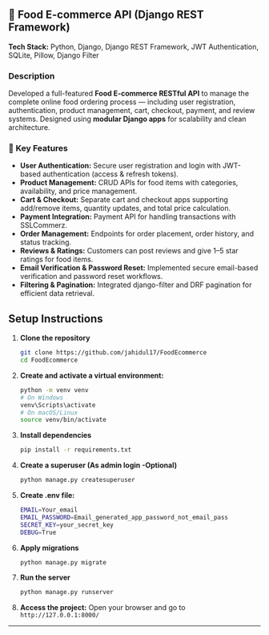 ## 🍔 Food E-commerce API (Django REST Framework)

**Tech Stack:** Python, Django, Django REST Framework, JWT Authentication, SQLite, Pillow, Django Filter

### Description
Developed a full-featured **Food E-commerce RESTful API** to manage the complete online food ordering process — including user registration, authentication, product management, cart, checkout, payment, and review systems. Designed using **modular Django apps** for scalability and clean architecture.

### 🔑 Key Features
- **User Authentication:** Secure user registration and login with JWT-based authentication (access & refresh tokens).  
- **Product Management:** CRUD APIs for food items with categories, availability, and price management.  
- **Cart & Checkout:** Separate cart and checkout apps supporting add/remove items, quantity updates, and total price calculation.  
- **Payment Integration:** Payment API for handling transactions with SSLCommerz.  
- **Order Management:** Endpoints for order placement, order history, and status tracking.  
- **Reviews & Ratings:** Customers can post reviews and give 1–5 star ratings for food items.  
- **Email Verification & Password Reset:** Implemented secure email-based verification and password reset workflows.  
- **Filtering & Pagination:** Integrated django-filter and DRF pagination for efficient data retrieval. 


## Setup Instructions

1. **Clone the repository**
    ```bash
    git clone https://github.com/jahidul17/FoodEcommerce
    cd FoodEcommerce
    ```

2. **Create and activate a virtual environment:**
    ```bash
    python -m venv venv
    # On Windows
    venv\Scripts\activate
    # On macOS/Linux
    source venv/bin/activate
    ```

3. **Install dependencies**
    ```bash
    pip install -r requirements.txt
    ```


4. **Create a superuser (As admin login -Optional)**
    ```bash
    python manage.py createsuperuser
    ```


5. **Create .env file:**

    ```bash
    EMAIL=Your_email
    EMAIL_PASSWORD=Email_generated_app_password_not_email_pass
    SECRET_KEY=your_secret_key
    DEBUG=True

    ```



5. **Apply migrations**
    ```bash
    python manage.py migrate
    ```

6. **Run the server**
    ```bash
    python manage.py runserver
    ```

7. **Access the project:**
    Open your browser and go to `http://127.0.0.1:8000/`<br>

---

